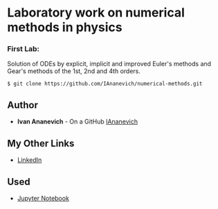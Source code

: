# Laboratory work on numerical methods in physics

### First Lab: 
Solution of ODEs by explicit, implicit and improved Euler's methods and Gear's methods of the 1st, 2nd and 4th orders.

```
$ git clone https://github.com/IAnanevich/numerical-methods.git
```

## Author 

- **Ivan Ananevich** - On a GitHub [IAnanevich]

## My Other Links

- [LinkedIn]

## Used 

- [Jupyter Notebook]

[IAnanevich]:https://github.com/IAnanevich
[LinkedIn]:https://www.linkedin.com/in/iananevich/
[Jupyter Notebook]:https://jupyter.org/

